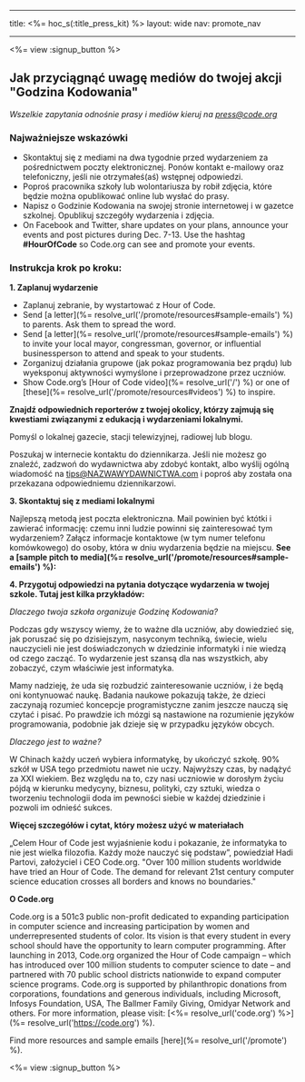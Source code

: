 * * *

title: <%= hoc_s(:title_press_kit) %> layout: wide nav: promote_nav

* * *

<%= view :signup_button %>

## Jak przyciągnąć uwagę mediów do twojej akcji "Godzina Kodowania"

*Wszelkie zapytania odnośnie prasy i mediów kieruj na <press@code.org>*

### Najważniejsze wskazówki

  * Skontaktuj się z mediami na dwa tygodnie przed wydarzeniem za pośrednictwem poczty elektronicznej. Ponów kontakt e-mailowy oraz telefoniczny, jeśli nie otrzymałeś(aś) wstępnej odpowiedzi.
  * Poproś pracownika szkoły lub wolontariusza by robił zdjęcia, które będzie można opublikować online lub wysłać do prasy.
  * Napisz o Godzinie Kodowania na swojej stronie internetowej i w gazetce szkolnej. Opublikuj szczegóły wydarzenia i zdjęcia.
  * On Facebook and Twitter, share updates on your plans, announce your events and post pictures during Dec. 7-13. Use the hashtag **#HourOfCode** so Code.org can see and promote your events.

### Instrukcja krok po kroku:

**1. Zaplanuj wydarzenie**

  * Zaplanuj zebranie, by wystartować z Hour of Code.
  * Send [a letter](%= resolve_url('/promote/resources#sample-emails') %) to parents. Ask them to spread the word.
  * Send [a letter](%= resolve_url('/promote/resources#sample-emails') %) to invite your local mayor, congressman, governor, or influential businessperson to attend and speak to your students.
  * Zorganizuj działania grupowe (jak pokaz programowania bez prądu) lub wyeksponuj aktywności wymyślone i przeprowadzone przez uczniów.
  * Show Code.org’s [Hour of Code video](%= resolve_url('/') %) or one of [these](%= resolve_url('/promote/resources#videos') %) to inspire.

**Znajdź odpowiednich reporterów z twojej okolicy, którzy zajmują się kwestiami związanymi z edukacją i wydarzeniami lokalnymi.**

Pomyśl o lokalnej gazecie, stacji telewizyjnej, radiowej lub blogu.

Poszukaj w internecie kontaktu do dziennikarza. Jeśli nie możesz go znaleźć, zadzwoń do wydawnictwa aby zdobyć kontakt, albo wyślij ogólną wiadomość na tips@NAZWAWYDAWNICTWA.com i poproś aby została ona przekazana odpowiedniemu dziennikarzowi.

**3. Skontaktuj się z mediami lokalnymi**

Najlepszą metodą jest poczta elektroniczna. Mail powinien być któtki i zawierać informację: czemu inni ludzie powinni się zainteresować tym wydarzeniem? Załącz informacje kontaktowe (w tym numer telefonu komówkowego) do osoby, która w dniu wydarzenia będzie na miejscu. **See a [sample pitch to media](%= resolve_url('/promote/resources#sample-emails') %):**

**4. Przygotuj odpowiedzi na pytania dotyczące wydarzenia w twojej szkole. Tutaj jest kilka przykładów:**

*Dlaczego twoja szkoła organizuje Godzinę Kodowania?*

Podczas gdy wszyscy wiemy, że to ważne dla uczniów, aby dowiedzieć się, jak poruszać się po dzisiejszym, nasyconym techniką, świecie, wielu nauczycieli nie jest doświadczonych w dziedzinie informatyki i nie wiedzą od czego zacząć. To wydarzenie jest szansą dla nas wszystkich, aby zobaczyć, czym właściwie jest informatyka.

Mamy nadzieję, że uda się rozbudzić zainteresowanie uczniów, i że będą oni kontynuować naukę. Badania naukowe pokazują także, że dzieci zaczynają rozumieć koncepcje programistyczne zanim jeszcze nauczą się czytać i pisać. Po prawdzie ich mózgi są nastawione na rozumienie języków programowania, podobnie jak dzieje się w przypadku języków obcych.

*Dlaczego jest to ważne?*

W Chinach każdy uczeń wybiera informatykę, by ukończyć szkołę. 90% szkół w USA tego przedmiotu nawet nie uczy. Najwyższy czas, by nadążyć za XXI wiekiem. Bez względu na to, czy nasi uczniowie w dorosłym życiu pójdą w kierunku medycyny, biznesu, polityki, czy sztuki, wiedza o tworzeniu technologii doda im pewności siebie w każdej dziedzinie i pozwoli im odnieść sukces.

**Więcej szczegółów i cytat, który możesz użyć w materiałach**

„Celem Hour of Code jest wyjaśnienie kodu i pokazanie, że informatyka to nie jest wielka filozofia. Każdy może nauczyć się podstaw”, powiedział Hadi Partovi, założyciel i CEO Code.org. "Over 100 million students worldwide have tried an Hour of Code. The demand for relevant 21st century computer science education crosses all borders and knows no boundaries."

**O Code.org**

Code.org is a 501c3 public non-profit dedicated to expanding participation in computer science and increasing participation by women and underrepresented students of color. Its vision is that every student in every school should have the opportunity to learn computer programming. After launching in 2013, Code.org organized the Hour of Code campaign – which has introduced over 100 million students to computer science to date – and partnered with 70 public school districts nationwide to expand computer science programs. Code.org is supported by philanthropic donations from corporations, foundations and generous individuals, including Microsoft, Infosys Foundation, USA, The Ballmer Family Giving, Omidyar Network and others. For more information, please visit: [<%= resolve_url('code.org') %>](%= resolve_url('https://code.org') %).

  
Find more resources and sample emails [here](%= resolve_url('/promote') %).

<%= view :signup_button %>